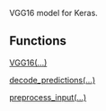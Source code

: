 VGG16 model for Keras.
## Functions
[VGG16(...)](https://tensorflow.google.cn/api_docs/python/tf/keras/applications/VGG16)

[decode_predictions(...)](https://tensorflow.google.cn/api_docs/python/tf/keras/applications/vgg16/decode_predictions)

[preprocess_input(...)](https://tensorflow.google.cn/api_docs/python/tf/keras/applications/vgg16/preprocess_input)

